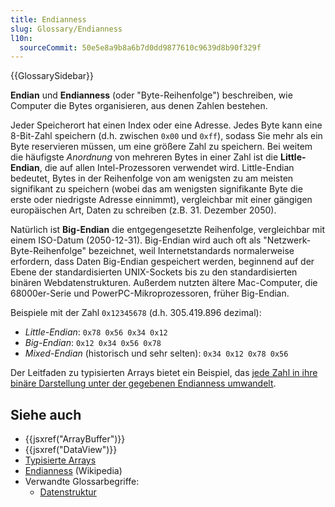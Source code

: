 ```yaml
---
title: Endianness
slug: Glossary/Endianness
l10n:
  sourceCommit: 50e5e8a9b8a6b7d0dd9877610c9639d8b90f329f
---
```


{{GlossarySidebar}}

**Endian** und **Endianness** (oder "Byte-Reihenfolge") beschreiben, wie Computer die Bytes organisieren, aus denen Zahlen bestehen.

Jeder Speicherort hat einen Index oder eine Adresse. Jedes Byte kann eine 8-Bit-Zahl speichern (d.h. zwischen `0x00` und `0xff`), sodass Sie mehr als ein Byte reservieren müssen, um eine größere Zahl zu speichern. Bei weitem die häufigste _Anordnung_ von mehreren Bytes in einer Zahl ist die **Little-Endian**, die auf allen Intel-Prozessoren verwendet wird. Little-Endian bedeutet, Bytes in der Reihenfolge von am wenigsten zu am meisten signifikant zu speichern (wobei das am wenigsten signifikante Byte die erste oder niedrigste Adresse einnimmt), vergleichbar mit einer gängigen europäischen Art, Daten zu schreiben (z.B. 31. Dezember 2050).

Natürlich ist **Big-Endian** die entgegengesetzte Reihenfolge, vergleichbar mit einem ISO-Datum (2050-12-31). Big-Endian wird auch oft als "Netzwerk-Byte-Reihenfolge" bezeichnet, weil Internetstandards normalerweise erfordern, dass Daten Big-Endian gespeichert werden, beginnend auf der Ebene der standardisierten UNIX-Sockets bis zu den standardisierten binären Webdatenstrukturen. Außerdem nutzten ältere Mac-Computer, die 68000er-Serie und PowerPC-Mikroprozessoren, früher Big-Endian.

Beispiele mit der Zahl `0x12345678` (d.h. 305.419.896 dezimal):

- _Little-Endian_: `0x78 0x56 0x34 0x12`
- _Big-Endian_: `0x12 0x34 0x56 0x78`
- _Mixed-Endian_ (historisch und sehr selten): `0x34 0x12 0x78 0x56`

Der Leitfaden zu typisierten Arrays bietet ein Beispiel, das [jede Zahl in ihre binäre Darstellung unter der gegebenen Endianness umwandelt](/de/docs/Web/JavaScript/Guide/Typed_arrays#dataview).

## Siehe auch

- {{jsxref("ArrayBuffer")}}
- {{jsxref("DataView")}}
- [Typisierte Arrays](/de/docs/Web/JavaScript/Guide/Typed_arrays)
- [Endianness](https://en.wikipedia.org/wiki/Endianness) (Wikipedia)
- Verwandte Glossarbegriffe:
  - [Datenstruktur](/de/docs/Glossary/Data_structure)
